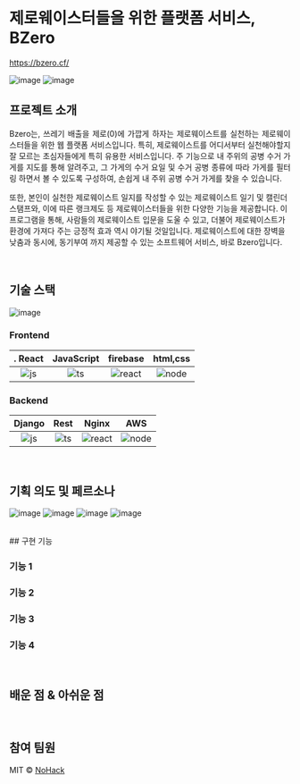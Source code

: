 # 제로웨이스터들을 위한 플랫폼 서비스, BZero
https://bzero.cf/


<p align="center">
  
  ![image](https://user-images.githubusercontent.com/39684920/200016113-850d252c-550b-4f75-a1a8-dad50e9fead5.png)
  ![image](https://user-images.githubusercontent.com/39684920/200016228-5fb90a0a-5e62-4aea-bf2c-6ee1b1800f43.png)

</p>



## 프로젝트 소개

<p align="justify">
Bzero는, 쓰레기 배출을 제로(0)에 가깝게 하자는 제로웨이스트를 실천하는 제로웨이스터들을 위한
웹 플랫폼 서비스입니다. 특히, 제로웨이스트를 어디서부터 실천해야할지 잘 모르는 초심자들에게 특히 유용한 서비스입니다. 주 기능으로 내 주위의 공병 수거 가게를 지도를 통해 알려주고, 그 가게의 수거 요일 및 수거 공병 종류에 따라 가게를 필터링 하면서 볼 수 있도록 구성하여, 손쉽게 내 주위 공병 수거 가게를 찾을 수 있습니다.
</p>
 
또한, 본인이 실천한 제로웨이스트 일지를 작성할 수 있는 제로웨이스트 일기 및 캘린더 스탬프와, 이에 따른 랭크제도 등 제로웨이스터들을 위한 다양한 기능을 제공합니다.
이 프로그램을 통해, 사람들의 제로웨이스트 입문을 도울 수 있고, 더불어 제로웨이스트가 환경에 가져다 주는 긍정적 효과 역시 야기될 것일입니다. 제로웨이스트에 대한 장벽을 낮춤과 동시에, 동기부여 까지 제공할 수 있는 소프트웨어 서비스, 바로 Bzero입니다.


</p>
<br>



## 기술 스택
![image](https://user-images.githubusercontent.com/39684920/200017834-7d1c0e98-9b54-45a4-b532-ed2e33cedf6e.png)

### Frontend

|. React  | JavaScript |  firebase   |  html,css  
| :--------: | :--------: | :------: | :-----: |
|   ![js]    |   ![ts]    | ![react] | ![node] | 

### Backend

| Django | Rest |  Nginx   |  AWS   |
| :--------: | :--------: | :------: | :-----: |
|   ![js]    |   ![ts]    | ![react] | ![node] |

<br>

## 기획 의도 및 페르소나

![image](https://user-images.githubusercontent.com/39684920/200017562-936c93aa-a569-4866-8009-227aec1c43ba.png)
![image](https://user-images.githubusercontent.com/39684920/200017587-40ba1165-68d2-4c37-9127-65627ad1d2d2.png)
![image](https://user-images.githubusercontent.com/39684920/200017615-49ee23bd-ccfe-49c0-99f1-ac4845c811d0.png)
![image](https://user-images.githubusercontent.com/39684920/200017640-26e21c5a-ba62-42b7-90f0-1597bc3fea82.png)

<br>
## 구현 기능

### 기능 1

### 기능 2

### 기능 3

### 기능 4

<br>

## 배운 점 & 아쉬운 점

<p align="justify">

</p>

<br>

## 참여 팀원

MIT &copy; [NoHack](mailto:lbjp114@gmail.com)

<!-- Stack Icon Refernces -->

[js]: /images/stack/javascript.svg
[ts]: /images/stack/typescript.svg
[react]: /images/stack/react.svg
[node]: /images/stack/node.svg
